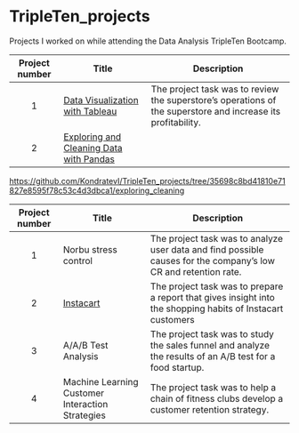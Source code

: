 # TripleTen_projects
Projects I worked on while attending the Data Analysis TripleTen Bootcamp.


| Project number | Title | Description |
| :-----------: | ----------- |----------- |
| 1 | [Data Visualization with Tableau](https://github.com/KondratevI/TripleTen_projects/tree/ad457578f8794f8bdb022c20bf6504ea922a2a35/tableau_project) | The project task was to review the superstore’s operations of the superstore and increase its profitability. |
| 2 | [Exploring and Cleaning Data with Pandas](https://github.com/KondratevI/TripleTen_projects/tree/35698c8bd41810e71827e8595f78c53c4d3dbca1/exploring_cleaning) |  |



https://github.com/KondratevI/TripleTen_projects/tree/35698c8bd41810e71827e8595f78c53c4d3dbca1/exploring_cleaning

| Project number | Title | Description |
| :-----------: | ----------- |----------- |
| 1 | Norbu stress control| The project task was to analyze user data and find possible causes for the company’s low CR and retention rate. |
| 2 | [Instacart](https://github.com/zarina-perez/TripleTen_projects/tree/main/02-EDA_project) | The project task was to prepare a report that gives insight into the shopping habits of Instacart customers |
| 3 | A/A/B Test Analysis | The project task was to study the sales funnel and analyze the results of an A/B test for a food startup. |
| 4 | Machine Learning Customer Interaction Strategies | The project task was to help a chain of fitness clubs develop a customer retention strategy. |
